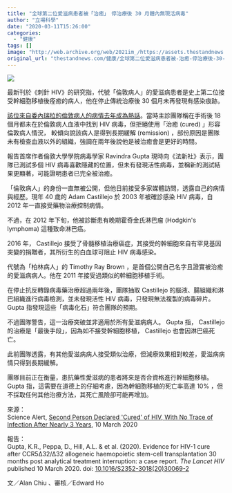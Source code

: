 ```yaml
---
title: "全球第二位愛滋病患者被「治癒」　停治療後 30 月體內無現活病毒"
author: "立場科學"
date: "2020-03-11T15:26:00"
categories:
  - "健康"
tags: []
image: "http://web.archive.org/web/2021im_/https://assets.thestandnews.com/media/photos/HIV-budding-Color20copy_8i5N0_jrTZsin.png"
original_url: "thestandnews.com/健康/全球第二位愛滋病患者被-治癒-停治療後-30-月體內無現活病毒"
---
```

![](http://web.archive.org/web/2021im_/https://assets.thestandnews.com/media/photos/HIV-budding-Color20copy_8i5N0_jrTZsin.png)

最新刊於《刺針 HIV》的研究指，代號「倫敦病人」的愛滋病患者是史上第二位接受幹細胞移植後痊癒的病人，他在停止傳統治療後 30 個月未再發現有感染痕跡。

[該位來自委內瑞拉的倫敦病人的病情去年成為熱話](../../cosmos/%E5%85%A8%E7%90%83%E7%AC%AC%E4%BA%8C%E4%BD%8D%E6%84%9B%E6%BB%8B%E7%97%85%E6%82%A3%E8%80%85%E8%A2%AB%E5%B9%B9%E7%B4%B0%E8%83%9E%E7%A7%BB%E6%A4%8D-%E6%B2%BB%E7%99%92/)。當時主診團隊稱在手術後 18 個月都未在於倫敦病人血液中找到 HIV 病毒，但拒絕使用「治癒 (cured) 」形容倫敦病人情況， 較傾向說該病人是得到長期緩解 (remission) ，部份原因是團隊未有檢查血液以外的組織，強調在兩年後說他是被治癒會是更好的時間。

報告首席作者倫敦大學學院病毒學家 Ravindra Gupta 現時向《法新社》表示，團隊已測試多個 HIV 病毒喜歡隱藏的位置，但未有發現活性病毒，並稱新的測試結果更顯著，可能證明患者已完全被治癒。

「倫敦病人」的身份一直無被公開，但他日前接受多家媒體訪問，透露自己的病情與經歷。現年 40 歲的 Adam Castillejo 於 2003 年被確診感染 HIV 病毒，自 2012 年一直接受藥物治療控制病情。

不過，在 2012 年下旬，他被診斷患有晚期霍奇金氏淋巴瘤 (Hodgkin's lymphoma) 這種致命淋巴癌。

2016 年， Castillejo 接受了骨髓移植治療癌症，其接受的幹細胞來自有罕見基因突變的捐贈者，其所衍生的白血球可阻止 HIV 病毒感染。

代號為「柏林病人」的 Timothy Ray Brown ，是首個公開自己名字且證實被治癒的愛滋病病人。他在 2011 年接受過類似的幹細胞移植手術。

在停止抗反轉錄病毒藥治療超過兩年後，團隊抽取 Castillejo 的腦液、腸組織和淋巴組織進行病毒檢測，並未發現活性 HIV 病毒，只發現無法複製的病毒碎片。 Gupta 指發現這些「病毒化石」符合團隊的預期。

不過團隊警告，這一治療突破並非適用於所有愛滋病病人。 Gupta 指， Castillejo 的治療是「最後手段」，因為如不接受幹細胞移植， Castillejo 也會因淋巴癌死亡。

此前團隊透露，有其他愛滋病病人接受類似治療，但減療效果相對較差，愛滋病病情只得到長期緩解。

團隊目前正在衡量，患抗藥性愛滋病的患者將來是否合資格進行幹細胞移植。 Gupta 指，這需要在道德上的仔細考慮，因為幹細胞移植的死亡率高達 10% ，但不採取任何其他治療方法，其死亡風險卻可能再增加。

來源：  
Science Alert, [Second Person Declared 'Cured' of HIV, With No Trace of Infection After Nearly 3 Years](http://web.archive.org/web/20211229132330/https://www.sciencealert.com/hiv-cured-london-man-still-has-no-trace-of-infection-nearly-3-years-after-treatment), 10 March 2020

報告：  
Gupta, K.R., Peppa, D., Hill, A.L. & et al. (2020). Evidence for HIV-1 cure after CCR5Δ32/Δ32 allogeneic haemopoietic stem-cell transplantation 30 months post analytical treatment interruption: a case report. _The Lancet HIV_ published 10 March 2020. doi: [10.1016/S2352-3018(20)30069-2](http://web.archive.org/web/20211229132330/https://doi.org/10.1016/S2352-3018(20)30069-2)

文／Alan Chiu 、審核／Edward Ho